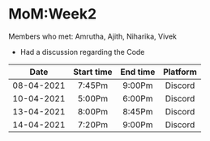 # MoM:Week2
Members who met: Amrutha, Ajith, Niharika, Vivek
* Had a discussion regarding the Code 

| Date| Start time         | End time | Platform |
| :------: |:--------:| :----:|:--------:|
| 08-04-2021 | 7:45Pm| 9:00Pm |      Discord       |
| 10-04-2021 | 5:00Pm     |   6:00Pm |   Discord          |
| 13-04-2021 | 8:00Pm    |  8:45Pm   |      Discord       |
|14-04-2021  | 7:20Pm |    9:00Pm   |    Discord    |
